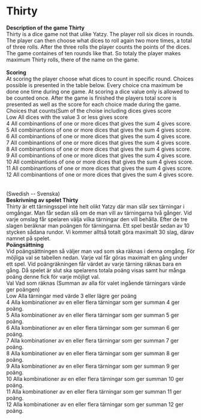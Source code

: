 # Thirty

<b>Description of the game Thirty</b><br>
Thirty is a dice game not that ulike Yatzy. The player roll six dices in rounds. The player can then choose what dices to roll again two more times, a total
of three rolls. After the three rolls the player counts the points of the dices.
The game containes of ten rounds like that. So totaly the player makes maximum Thirty rolls, there of the name on the game.
<br>
<br>
<b>Scoring</b><br>
At scoring the player choose what dices to count in specific round. Choices possible is presented in the table below.
Every choice cna maximum be done one time during one game. At scoring a dice value only is allowed to be counted once.
After the game is finished the players total score is presented as well as the score for each choice made during the game.
<br>
Choices that counts(Sum of the choise including dices gives score<br>
Low All dices with the value 3 or less gives score<br>
4 All combinantions of one or more dices that gives the sum 4 gives score.<br>
5 All combinantions of one or more dices that gives the sum 4 gives score.<br>
6 All combinantions of one or more dices that gives the sum 4 gives score.<br>
7 All combinantions of one or more dices that gives the sum 4 gives score.<br>
8 All combinantions of one or more dices that gives the sum 4 gives score.<br>
9 All combinantions of one or more dices that gives the sum 4 gives score.<br>
10 All combinantions of one or more dices that gives the sum 4 gives score.<br>
11 All combinantions of one or more dices that gives the sum 4 gives score.<br>
12 All combinantions of one or more dices that gives the sum 4 gives score.<br>
<br>
<br>
(Swedish -- Svenska)<br>
<b>Beskrivning av spelet Thirty</b><br>
Thirty är ett tärningsspel inte helt olikt Yatzy där man slår sex tärningar i omgångar. Man får sedan slå om de man vill av tärningarna två gånger. 
Vid varje omslag får spelaren välja vilka tärningar den vill behålla. Efter de tre slagen beräknar man poängen för tärningarna. 
Ett spel består sedan av 10 stycken sådana rundor. Vi kommer alltså totalt göra maximalt 30 slag, därav namnet på spelet.
<br>
<b>Poängsättning</b>
<br>
Vid poängsättningen så väljer man vad som ska räknas i denna omgång. För möjliga val se tabellen nedan. 
Varje val får göras maximalt en gång under ett spel. Vid poängräkningen får värdet av varje tärning räknas bara en gång. 
Då spelet är slut ska spelarens totala poäng visas samt hur många poäng denne fick för varje möjligt val.
<br>
Val	Vad som räknas (Summan av alla för valet ingående tärningars värde ger poängen)<br>
Low	Alla tärningar med värde 3 eller lägre ger poäng<br>
4	Alla kombinationer av en eller flera tärningar som ger summan 4 ger poäng.<br> 
5	Alla kombinationer av en eller flera tärningar som ger summan 5 ger poäng.<br>
6	Alla kombinationer av en eller flera tärningar som ger summan 6 ger poäng.<br>
7	Alla kombinationer av en eller flera tärningar som ger summan 7 ger poäng.<br>
8	Alla kombinationer av en eller flera tärningar som ger summan 8 ger poäng.<br>
9	Alla kombinationer av en eller flera tärningar som ger summan 9 ger poäng.<br>
10	Alla kombinationer av en eller flera tärningar som ger summan 10 ger poäng.<br>
11	Alla kombinationer av en eller flera tärningar som ger summan 11 ger poäng.<br>
12	Alla kombinationer av en eller flera tärningar som ger summan 12 ger poäng.<br>
